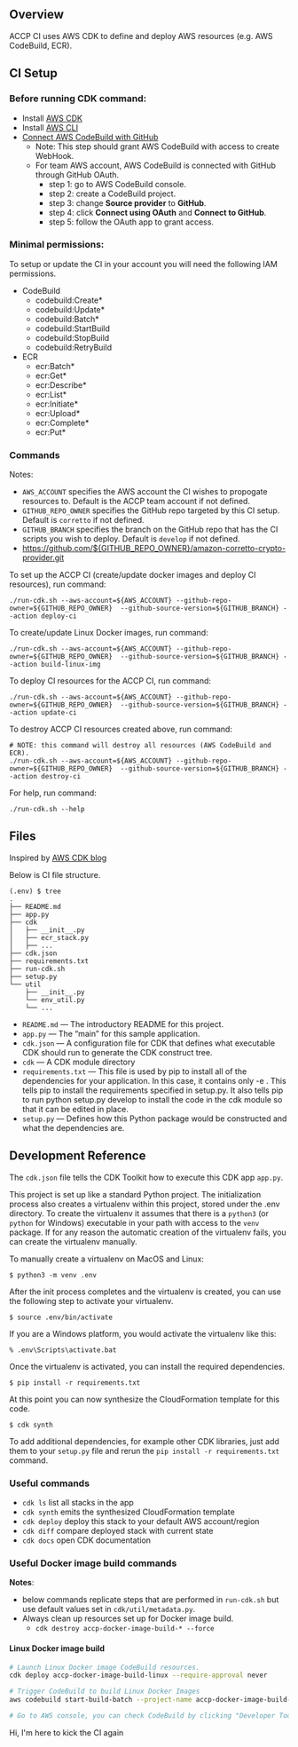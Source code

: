 ## Overview

ACCP CI uses AWS CDK to define and deploy AWS resources (e.g. AWS CodeBuild, ECR).

## CI Setup

### Before running CDK command:

* Install [AWS CDK](https://docs.aws.amazon.com/cdk/latest/guide/getting_started.html#getting_started_install)
* Install [AWS CLI](https://docs.aws.amazon.com/cli/latest/userguide/install-cliv2.html)
* [Connect AWS CodeBuild with GitHub](https://docs.aws.amazon.com/codebuild/latest/userguide/sample-access-tokens.html)
  * Note: This step should grant AWS CodeBuild with access to create WebHook.
  * For team AWS account, AWS CodeBuild is connected with GitHub through GitHub OAuth.
    * step 1: go to AWS CodeBuild console.
    * step 2: create a CodeBuild project.
    * step 3: change **Source provider** to **GitHub**. 
    * step 4: click **Connect using OAuth** and **Connect to GitHub**.
    * step 5: follow the OAuth app to grant access.

### Minimal permissions:

To setup or update the CI in your account you will need the following IAM permissions. 

* CodeBuild
  * codebuild:Create*
  * codebuild:Update*
  * codebuild:Batch*
  * codebuild:StartBuild
  * codebuild:StopBuild
  * codebuild:RetryBuild
* ECR
  * ecr:Batch*
  * ecr:Get*
  * ecr:Describe*
  * ecr:List*
  * ecr:Initiate*
  * ecr:Upload*
  * ecr:Complete*
  * ecr:Put*

### Commands

Notes:
* `AWS_ACCOUNT` specifies the AWS account the CI wishes to propogate resources to. Default is the ACCP team account if not defined.
* `GITHUB_REPO_OWNER` specifies the GitHub repo targeted by this CI setup. Default is `corretto` if not defined.
* `GITHUB_BRANCH` specifies the branch on the GitHub repo that has the CI scripts you wish to deploy. Default is `develop` if not defined.
* https://github.com/${GITHUB_REPO_OWNER}/amazon-corretto-crypto-provider.git

To set up the ACCP CI (create/update docker images and deploy CI resources), run command:
```
./run-cdk.sh --aws-account=${AWS_ACCOUNT} --github-repo-owner=${GITHUB_REPO_OWNER}  --github-source-version=${GITHUB_BRANCH} --action deploy-ci
```

To create/update Linux Docker images, run command:
```
./run-cdk.sh --aws-account=${AWS_ACCOUNT} --github-repo-owner=${GITHUB_REPO_OWNER}  --github-source-version=${GITHUB_BRANCH} --action build-linux-img
```

To deploy CI resources for the ACCP CI, run command:
```
./run-cdk.sh --aws-account=${AWS_ACCOUNT} --github-repo-owner=${GITHUB_REPO_OWNER}  --github-source-version=${GITHUB_BRANCH} --action update-ci
```

To destroy ACCP CI resources created above, run command:
```
# NOTE: this command will destroy all resources (AWS CodeBuild and ECR).
./run-cdk.sh --aws-account=${AWS_ACCOUNT} --github-repo-owner=${GITHUB_REPO_OWNER}  --github-source-version=${GITHUB_BRANCH} --action destroy-ci
```

For help, run command:
```
./run-cdk.sh --help
```

## Files

Inspired by [AWS CDK blog](https://aws.amazon.com/blogs/developer/getting-started-with-the-aws-cloud-development-kit-and-python/)

Below is CI file structure.

```
(.env) $ tree
.
├── README.md
├── app.py
├── cdk
│   ├── __init__.py
│   ├── ecr_stack.py
│   ├── ...
├── cdk.json
├── requirements.txt
├── run-cdk.sh
├── setup.py
└── util
    ├── __init__.py
    └── env_util.py
    └── ...
```
* `README.md` — The introductory README for this project.
* `app.py` — The “main” for this sample application.
* `cdk.json` — A configuration file for CDK that defines what executable CDK should run to generate the CDK construct tree.
* `cdk` — A CDK module directory
* `requirements.txt` — This file is used by pip to install all of the dependencies for your application. In this case, it contains only -e . This tells pip to install the requirements specified in setup.py. It also tells pip to run python setup.py develop to install the code in the cdk module so that it can be edited in place.
* `setup.py` — Defines how this Python package would be constructed and what the dependencies are.

## Development Reference

The `cdk.json` file tells the CDK Toolkit how to execute this CDK app `app.py`.

This project is set up like a standard Python project.  The initialization
process also creates a virtualenv within this project, stored under the .env
directory.  To create the virtualenv it assumes that there is a `python3`
(or `python` for Windows) executable in your path with access to the `venv`
package. If for any reason the automatic creation of the virtualenv fails,
you can create the virtualenv manually.

To manually create a virtualenv on MacOS and Linux:

```
$ python3 -m venv .env
```

After the init process completes and the virtualenv is created, you can use the following
step to activate your virtualenv.

```
$ source .env/bin/activate
```

If you are a Windows platform, you would activate the virtualenv like this:

```
% .env\Scripts\activate.bat
```

Once the virtualenv is activated, you can install the required dependencies.

```
$ pip install -r requirements.txt
```

At this point you can now synthesize the CloudFormation template for this code.

```
$ cdk synth
```

To add additional dependencies, for example other CDK libraries, just add
them to your `setup.py` file and rerun the `pip install -r requirements.txt`
command.

### Useful commands

 * `cdk ls`          list all stacks in the app
 * `cdk synth`       emits the synthesized CloudFormation template
 * `cdk deploy`      deploy this stack to your default AWS account/region
 * `cdk diff`        compare deployed stack with current state
 * `cdk docs`        open CDK documentation
 
### Useful Docker image build commands

**Notes**:
* below commands replicate steps that are performed in `run-cdk.sh` but use default values set in `cdk/util/metadata.py`.
* Always clean up resources set up for Docker image build.
  * `cdk destroy accp-docker-image-build-* --force`

#### Linux Docker image build

```bash
# Launch Linux Docker image CodeBuild resources.
cdk deploy accp-docker-image-build-linux --require-approval never

# Trigger CodeBuild to build Linux Docker Images
aws codebuild start-build-batch --project-name accp-docker-image-build-linux

# Go to AWS console, you can check CodeBuild by clicking "Developer Tools > CodeBuild > Build projects".
```

Hi, I'm here to kick the CI again

